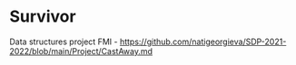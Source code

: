 # Survivor
Data structures project FMI - https://github.com/natigeorgieva/SDP-2021-2022/blob/main/Project/CastAway.md
